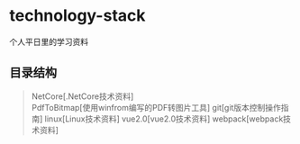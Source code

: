 # technology-stack
个人平日里的学习资料

目录结构
-------
>NetCore[.NetCore技术资料]  
>PdfToBitmap[使用winfrom编写的PDF转图片工具]
>git[git版本控制操作指南]
>linux[Linux技术资料]
>vue2.0[vue2.0技术资料]
>webpack[webpack技术资料]
